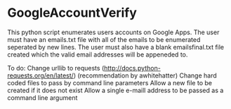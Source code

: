 # GoogleAccountVerify

This python script enumerates users accounts on Google Apps. 
The user must have an emails.txt file with all of the emails to be enumerated seperated by new lines.
The user must also have a blank emailsfinal.txt file created which the valid email addresses will be appeneded to.

To do: 
Change urllib to requests (http://docs.python-requests.org/en/latest/) (recommendation by awhitehatter)
Change hard coded files to pass by command line parameters
Allow a new file to be created if it does not exist
Allow a single e-maill address to be passed as a command line argument
